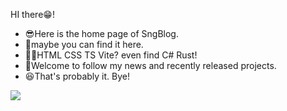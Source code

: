 HI there😁!
 - 😎Here is the home page of SngBlog.
 - 🧐maybe you can find it here.
 - 😶‍🌫️HTML CSS TS Vite? even find C# Rust!
 - 🤪Welcome to follow my news and recently released projects.
 - 😆That's probably it. Bye!
 
![](https://img.shields.io/badge/%E4%B8%AA%E4%BA%BA%E4%B8%BB%E9%A1%B5-SngBlog.cn-orange)
